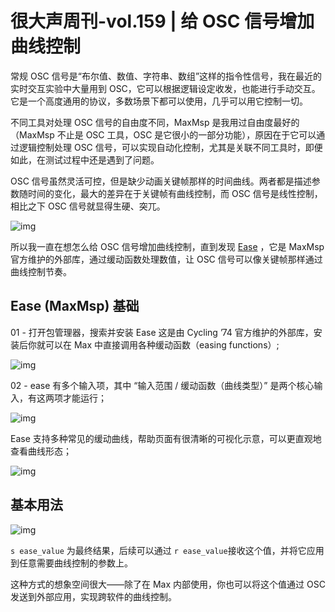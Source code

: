 # 很大声周刊-vol.159 | 给 OSC 信号增加曲线控制

常规 OSC 信号是“布尔值、数值、字符串、数组”这样的指令性信号，我在最近的实时交互实验中大量用到 OSC，它可以根据逻辑设定收发，也能进行手动交互。它是一个高度通用的协议，多数场景下都可以使用，几乎可以用它控制一切。

不同工具对处理 OSC 信号的自由度不同，MaxMsp 是我用过自由度最好的（MaxMsp 不止是 OSC 工具，OSC 是它很小的一部分功能），原因在于它可以通过逻辑控制处理 OSC 信号，可以实现自动化控制，尤其是关联不同工具时，即便如此，在测试过程中还是遇到了问题。

OSC 信号虽然灵活可控，但是缺少动画关键帧那样的时间曲线。两者都是描述参数随时间的变化，最大的差异在于关键帧有曲线控制，而 OSC 信号是线性控制，相比之下 OSC 信号就显得生硬、突兀。

![img](https://github-production-user-asset-6210df.s3.amazonaws.com/20842136/502958236-9d0e839c-58fd-4560-9e91-429405074a8a.png?X-Amz-Algorithm=AWS4-HMAC-SHA256&X-Amz-Credential=AKIAVCODYLSA53PQK4ZA%2F20251019%2Fus-east-1%2Fs3%2Faws4_request&X-Amz-Date=20251019T084643Z&X-Amz-Expires=300&X-Amz-Signature=bfb4d99326b895f46546450057c71207ba8afe62bf7db8c9a04c3feab9ee1984&X-Amz-SignedHeaders=host)

所以我一直在想怎么给 OSC 信号增加曲线控制，直到发现 [Ease](https://github.com/Cycling74/ease) ，它是 MaxMsp 官方维护的外部库，通过缓动函数处理数值，让 OSC 信号可以像关键帧那样通过曲线控制节奏。

## Ease (MaxMsp) 基础
01 - 打开包管理器，搜索并安装 Ease
这是由 Cycling ’74 官方维护的外部库，安装后你就可以在 Max 中直接调用各种缓动函数（easing functions）;

![img](https://github-production-user-asset-6210df.s3.amazonaws.com/20842136/502958407-44e6154f-18d9-40b8-a4cf-dfd7e5a57800.png?X-Amz-Algorithm=AWS4-HMAC-SHA256&X-Amz-Credential=AKIAVCODYLSA53PQK4ZA%2F20251019%2Fus-east-1%2Fs3%2Faws4_request&X-Amz-Date=20251019T084824Z&X-Amz-Expires=300&X-Amz-Signature=18bb244ab4126b35d8c8300f344b43cd8c6e0b570e17532f06a82e9ba9cf259c&X-Amz-SignedHeaders=host)

02 - ease 有多个输入项，其中 “输入范围 / 缓动函数（曲线类型）” 是两个核心输入，有这两项才能运行；

![img](https://github-production-user-asset-6210df.s3.amazonaws.com/20842136/502958465-cb229668-9be1-43ee-909c-fbfb26d151d7.png?X-Amz-Algorithm=AWS4-HMAC-SHA256&X-Amz-Credential=AKIAVCODYLSA53PQK4ZA%2F20251019%2Fus-east-1%2Fs3%2Faws4_request&X-Amz-Date=20251019T084912Z&X-Amz-Expires=300&X-Amz-Signature=443c0f1791d686dd8f21f22aaa3525979b59f8afb80ee6e4702354d3a139ae06&X-Amz-SignedHeaders=host)

Ease 支持多种常见的缓动曲线，帮助页面有很清晰的可视化示意，可以更直观地查看曲线形态；

![img](https://github-production-user-asset-6210df.s3.amazonaws.com/20842136/502958511-6a34bbc3-cb97-497e-9cf5-819f56c975a2.png?X-Amz-Algorithm=AWS4-HMAC-SHA256&X-Amz-Credential=AKIAVCODYLSA53PQK4ZA%2F20251019%2Fus-east-1%2Fs3%2Faws4_request&X-Amz-Date=20251019T084947Z&X-Amz-Expires=300&X-Amz-Signature=0070eeb2a6ef91f5b58469cd14beae7fc221e2682ed8c4b0c307a9e69f488abb&X-Amz-SignedHeaders=host)

## 基本用法
![img](https://github-production-user-asset-6210df.s3.amazonaws.com/20842136/502958559-d60d2f68-0eb6-45d4-8415-2704a21f717a.png?X-Amz-Algorithm=AWS4-HMAC-SHA256&X-Amz-Credential=AKIAVCODYLSA53PQK4ZA%2F20251019%2Fus-east-1%2Fs3%2Faws4_request&X-Amz-Date=20251019T085026Z&X-Amz-Expires=300&X-Amz-Signature=01e9e34fe3014294ca4104916504334db358634698e04e293223f100429f7592&X-Amz-SignedHeaders=host)

`s ease_value` 为最终结果，后续可以通过 `r ease_value`接收这个值，并将它应用到任意需要曲线控制的参数上。

这种方式的想象空间很大——除了在 Max 内部使用，你也可以将这个值通过 OSC 发送到外部应用，实现跨软件的曲线控制。